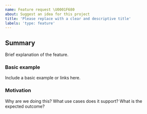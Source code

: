 ```yaml
---
name: Feature request \U0001F680
about: Suggest an idea for this project
title: 'Please replace with a clear and descriptive title'
labels: 'type: feature'
---
```


## Summary

Brief explanation of the feature.

### Basic example

Include a basic example or links here.

### Motivation

Why are we doing this? What use cases does it support? What is the expected outcome?
